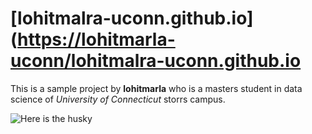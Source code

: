 # [lohitmalra-uconn.github.io]([https://lohitmarla-uconn/lohitmalra-uconn.github.io](https://github.com/lohitmarla-uconn/lohitmalra-uconn.github.io)

This is a sample project by **lohitmarla** who is a masters student in data science of *University of Connecticut* storrs campus.

![Here is the husky](https://cdn.britannica.com/84/232784-050-1769B477/Siberian-Husky-dog.jpg)
